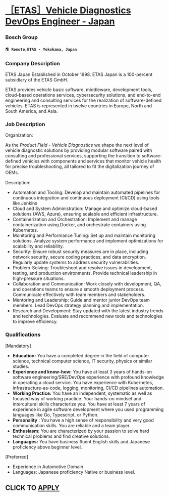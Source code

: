 # [［ETAS］Vehicle Diagnostics DevOps Engineer - Japan](https://www.remotewlb.com/apply/etas-vehicle-diagnostics-devops-engineer-japan)  
### Bosch Group  
#### `🌎 Remote,ETAS - Yokohama, Japan`  

### **Company Description**

ETAS Japan Established in October 1998. ETAS Japan is a 100-percent subsidiary of the ETAS GmbH.

ETAS provides vehicle basic software, middleware, development tools, cloud-based operations services, cybersecurity solutions, and end-to-end engineering and consulting services for the realization of software-defined vehicles. ETAS is represented in twelve countries in Europe, North and South America, and Asia.

###  **Job Description**

Organization:

As the _Product Field - Vehicle Diagnostics_ we shape the next level of vehicle diagnostic solutions by providing modular software paired with consulting and professional services, supporting the transition to software-defined vehicles with components and services that monitor vehicle health for precise troubleshooting, all tailored to fit the digitalization journey of OEMs．

Description:

  * Automation and Tooling: Develop and maintain automated pipelines for continuous integration and continuous deployment (CI/CD) using tools like Jenkins
  * Cloud and System Administration: Manage and optimize cloud-based solutions (AWS, Azure), ensuring scalable and efficient infrastructure.
  * Containerization and Orchestration: Implement and manage containerization using Docker, and orchestrate containers using Kubernetes.
  * Monitoring and Performance Tuning: Set up and maintain monitoring solutions. Analyze system performance and implement optimizations for scalability and reliability.
  * Security: Ensure robust security measures are in place, including network security, secure coding practices, and data encryption. Regularly update systems to address security vulnerabilities.
  * Problem-Solving: Troubleshoot and resolve issues in development, testing, and production environments. Provide technical leadership in high-pressure situations.
  * Collaboration and Communication: Work closely with development, QA, and operations teams to ensure a smooth deployment process. Communicate effectively with team members and stakeholders.
  * Mentoring and Leadership: Guide and mentor junior DevOps team members. Lead DevOps strategy planning and implementation.
  * Research and Development: Stay updated with the latest industry trends and technologies. Evaluate and recommend new tools and technologies to improve efficiency.

###  **Qualifications**

[Mandatory]

  *  **Education:** You have a completed degree in the field of computer science, technical computer science, IT security, physics or similar studies.
  *  **Experience and know-how:** You have at least 3 years of hands-on software engineering/SRE/DevOps experience with profound knowledge in operating a cloud service. You have experience with Kubernetes, infrastructure-as-code, logging, monitoring, CI/CD pipelines automation.
  *  **Working Practice:** You have an independent, systematic as well as focused way of working practice. Your hands-on mindset and intercultural skills characterize you. You have at least 7 years of experience in agile software development where you used programming languages like Go, Typescript, or Python.
  *  **Personality** : You have a high sense of responsibility and very good communication skills. You are reliable and a team player.
  *  **Enthusiasm:** You are characterized by your passion to solve hard technical problems and find creative solutions.
  *  **Languages:** You have business fluent English skills and Japanese proficiency above beginner level.

[Preferred]

  * Experience in Automotive Domain
  * Languages: Japanese proficiency Native or business level.

  
## CLICK TO [APPLY](https://www.remotewlb.com/apply/etas-vehicle-diagnostics-devops-engineer-japan)

